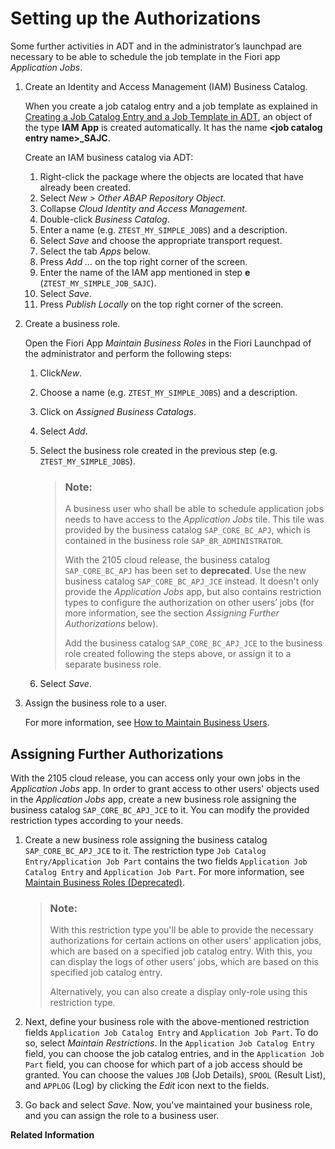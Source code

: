 <!-- loiobb559a5a4b654996a167d72273f28542 -->

# Setting up the Authorizations

Some further activities in ADT and in the administrator’s launchpad are necessary to be able to schedule the job template in the Fiori app *Application Jobs*.



1.  Create an Identity and Access Management \(IAM\) Business Catalog.

    When you create a job catalog entry and a job template as explained in [Creating a Job Catalog Entry and a Job Template in ADT](creating-a-job-catalog-entry-and-a-job-template-in-adt-949ba00.md), an object of the type **IAM App** is created automatically. It has the name **<job catalog entry name\>\_SAJC**.

    Create an IAM business catalog via ADT:

    1.  Right-click the package where the objects are located that have already been created.
    2.  Select *New \> Other ABAP Repository Object*.
    3.  Collapse *Cloud Identity and Access Management*.
    4.  Double-click *Business Catalog*.
    5.  Enter a name \(e.g. `ZTEST_MY_SIMPLE_JOBS`\) and a description.
    6.  Select *Save* and choose the appropriate transport request.
    7.  Select the tab *Apps* below.
    8.  Press *Add …* on the top right corner of the screen.
    9.  Enter the name of the IAM app mentioned in step **e** \(`ZTEST_MY_SIMPLE_JOB_SAJC`\).
    10. Select *Save*.
    11. Press *Publish Locally* on the top right corner of the screen.

2.  Create a business role.

    Open the Fiori App *Maintain Business Roles* in the Fiori Launchpad of the administrator and perform the following steps:

    1.  Click*New*.
    2.  Choose a name \(e.g. `ZTEST_MY_SIMPLE_JOBS`\) and a description.
    3.  Click on *Assigned Business Catalogs*.
    4.  Select *Add*.
    5.  Select the business role created in the previous step \(e.g. `ZTEST_MY_SIMPLE_JOBS`\).

        > ### Note:  
        > A business user who shall be able to schedule application jobs needs to have access to the *Application Jobs* tile. This tile was provided by the business catalog `SAP_CORE_BC_APJ`, which is contained in the business role `SAP_BR_ADMINISTRATOR`.
        > 
        > With the 2105 cloud release, the business catalog `SAP_CORE_BC_APJ` has been set to **deprecated**. Use the new business catalog `SAP_CORE_BC_APJ_JCE` instead. It doesn't only provide the *Application Jobs* app, but also contains restriction types to configure the authorization on other users’ jobs \(for more information, see the section *Assigning Further Authorizations* below\).
        > 
        > Add the business catalog `SAP_CORE_BC_APJ_JCE` to the business role created following the steps above, or assign it to a separate business role.

    6.  Select *Save*.

3.  Assign the business role to a user.

    For more information, see [How to Maintain Business Users](../50-administration-and-ops/how-to-maintain-business-users-db1d0b4.md).




<a name="loiobb559a5a4b654996a167d72273f28542__section_zrj_2wb_s4b"/>

## Assigning Further Authorizations

With the 2105 cloud release, you can access only your own jobs in the *Application Jobs* app. In order to grant access to other users' objects used in the *Application Jobs* app, create a new business role assigning the business catalog `SAP_CORE_BC_APJ_JCE` to it. You can modify the provided restriction types according to your needs.

1.  Create a new business role assigning the business catalog `SAP_CORE_BC_APJ_JCE` to it. The restriction type `Job Catalog Entry/Application Job Part` contains the two fields `Application Job Catalog Entry` and `Application Job Part`. For more information, see [Maintain Business Roles \(Deprecated\)](../50-administration-and-ops/maintain-business-roles-deprecated-8980ad0.md).

    > ### Note:  
    > With this restriction type you'll be able to provide the necessary authorizations for certain actions on other users' application jobs, which are based on a specified job catalog entry. With this, you can display the logs of other users' jobs, which are based on this specified job catalog entry.
    > 
    > Alternatively, you can also create a display only-role using this restriction type.

2.  Next, define your business role with the above-mentioned restriction fields `Application Job Catalog Entry` and `Application Job Part`. To do so, select *Maintain Restrictions*. In the `Application Job Catalog Entry` field, you can choose the job catalog entries, and in the `Application Job Part` field, you can choose for which part of a job access should be granted. You can choose the values `JOB` \(Job Details\), `SPOOL` \(Result List\), and `APPLOG` \(Log\) by clicking the *Edit* icon next to the fields.

3.  Go back and select *Save*. Now, you've maintained your business role, and you can assign the role to a business user.


**Related Information**  


 <?sap-ot O2O class="- topic/link " href="147d689cddc74828a90b884ee4f9d9a5.xml" text="" desc="" xtrc="link:1" xtrf="file:/home/builder/src/dita-all/jjq1673438782153/loio2080d0faf9d84ce6aa14caa4caa32935_en-US/src/content/localization/en-us/bb559a5a4b654996a167d72273f28542.xml" ?> 

